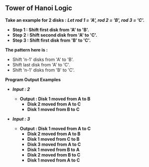 ## Tower of Hanoi Logic

__Take an example for 2 disks :__
    ___Let rod 1 = 'A', rod 2 = 'B', rod 3 = 'C'.___

- __Step 1 : Shift first disk from 'A' to 'B'.__
- __Step 2 : Shift second disk from 'A' to 'C'.__
- __Step 3 : Shift first disk from 'B' to 'C'.__

__The pattern here is :__
- Shift 'n-1' disks from 'A' to 'B'.
- Shift last disk from 'A' to 'C'.
- Shift 'n-1' disks from 'B' to 'C'.

__Program Output Examples__
- ___Input : 2___
    - __Output : Disk 1 moved from A to B__
        - __Disk 2 moved from A to C__
        - __Disk 1 moved from B to C__

- ___Input : 3___
    - __Output : Disk 1 moved from A to C__
        - __Disk 2 moved from A to B__
        - __Disk 1 moved from C to B__
        - __Disk 3 moved from A to C__
        - __Disk 1 moved from B to A__
        - __Disk 2 moved from B to C__
        - __Disk 1 moved from A to C__


